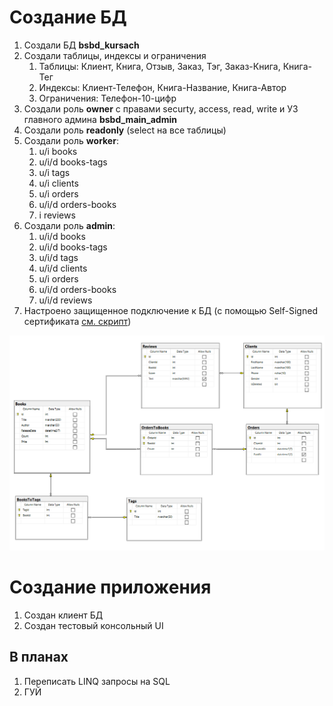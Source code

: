 # Создание БД

1. Создали БД **bsbd_kursach**
2. Создали таблицы, индексы и ограничения
    1. Таблицы: Клиент, Книга, Отзыв, Заказ, Тэг, Заказ-Книга, Книга-Тег
    2. Индексы: Клиент-Телефон, Книга-Название, Книга-Автор
    3. Ограничения: Телефон-10-цифр
3. Создали роль **owner** с правами securty, access, read, write и УЗ главного админа **bsbd_main_admin**
4. Создали роль **readonly** (select на все таблицы)
5. Создали роль **worker**:
    1. u/i books
    2. u/i/d books-tags
    3. u/i tags
    4. u/i clients
    5. u/i orders
    6. u/i/d orders-books
    7. i reviews
6. Создали роль **admin**:
    1. u/i/d books
    2. u/i/d books-tags
    3. u/i/d tags
    4. u/i/d clients
    5. u/i orders
    6. u/i/d orders-books
    7. u/i/d reviews
7. Настроено защищенное подключение к БД (с помощью Self-Signed
   сертификата [см. скрипт](./assets/create-mssql-cert.ps1))

![](./assets/db-diagram.png "Диаграмма БД")

# Создание приложения

1. Создан клиент БД
2. Создан тестовый консольный UI

## В планах

1. Переписать LINQ запросы на SQL
2. ГУЙ